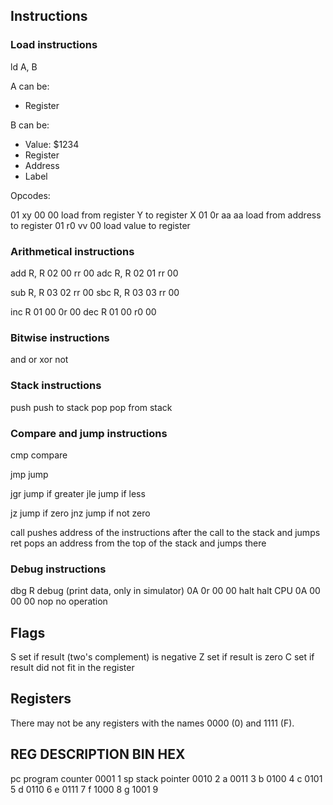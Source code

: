 ## Instructions

### Load instructions

ld		A, B

A can be:

- Register

B can be:

- Value: $1234
- Register
- Address
- Label

Opcodes:

01 xy 00 00		load from register Y to register X
01 0r aa aa		load from address to register
01 r0 vv 00		load value to register

### Arithmetical instructions

add		R, R		02 00 rr 00
adc		R, R		02 01 rr 00

sub		R, R		03 02 rr 00
sbc		R, R		03 03 rr 00

inc		R			01 00 0r 00
dec		R			01 00 r0 00

### Bitwise instructions

and
or
xor
not

### Stack instructions

push	push to stack
pop		pop from stack

### Compare and jump instructions

cmp		compare

jmp		jump

jgr		jump if greater
jle		jump if less

jz		jump if zero
jnz		jump if not zero

call	pushes address of the instructions after the call to the stack and jumps
ret		pops an address from the top of the stack and jumps there

### Debug instructions

dbg		R		debug (print data, only in simulator)		0A 0r 00 00
halt			halt CPU									0A 00 00 00
nop				no operation


## Flags

S		set if result (two's complement) is negative
Z		set if result is zero
C		set if result did not fit in the register


## Registers

There may not be any registers with the names 0000 (0) and 1111 (F).

REG		DESCRIPTION			BIN		HEX
---------------------------------------
pc		program counter		0001	1
sp		stack pointer		0010	2
a							0011	3
b							0100	4
c							0101	5
d							0110	6
e							0111	7
f							1000	8
g							1001	9